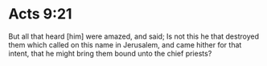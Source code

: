# Acts 9:21

But all that heard [him] were amazed, and said; Is not this he that destroyed them which called on this name in Jerusalem, and came hither for that intent, that he might bring them bound unto the chief priests?